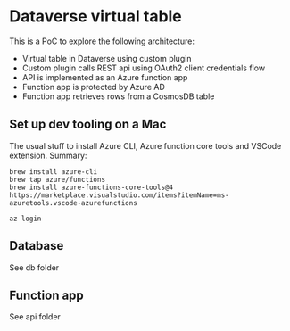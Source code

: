 # Dataverse virtual table

This is a PoC to explore the following architecture:
* Virtual table in Dataverse using custom plugin
* Custom plugin calls REST api using OAuth2 client credentials flow
* API is implemented as an Azure function app
* Function app is protected by Azure AD
* Function app retrieves rows from a CosmosDB table

## Set up dev tooling on a Mac

The usual stuff to install Azure CLI, Azure function core tools and VSCode extension. Summary:

    brew install azure-cli
    brew tap azure/functions
    brew install azure-functions-core-tools@4
    https://marketplace.visualstudio.com/items?itemName=ms-azuretools.vscode-azurefunctions

    az login

## Database

See db folder

## Function app

See api folder